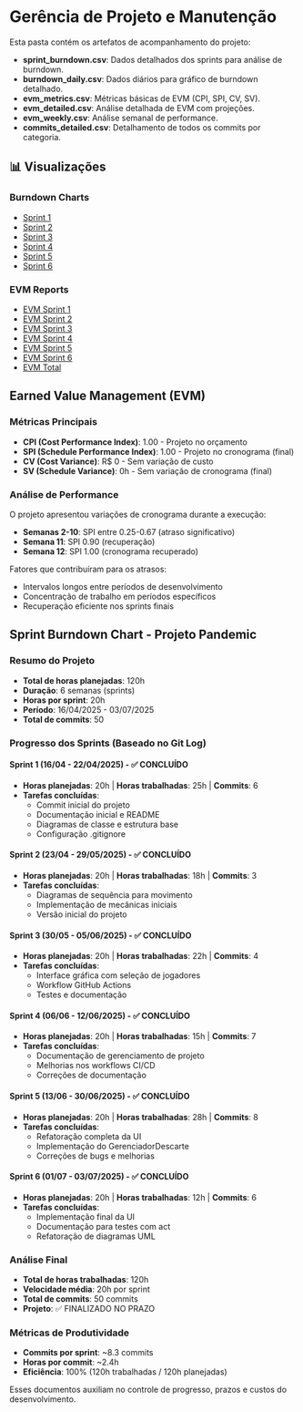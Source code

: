 # Gerência de Projeto e Manutenção

Esta pasta contém os artefatos de acompanhamento do projeto:

-   **sprint_burndown.csv**: Dados detalhados dos sprints para análise de burndown.
-   **burndown_daily.csv**: Dados diários para gráfico de burndown detalhado.
-   **evm_metrics.csv**: Métricas básicas de EVM (CPI, SPI, CV, SV).
-   **evm_detailed.csv**: Análise detalhada de EVM com projeções.
-   **evm_weekly.csv**: Análise semanal de performance.
-   **commits_detailed.csv**: Detalhamento de todos os commits por categoria.

## 📊 Visualizações

### Burndown Charts

-   [Sprint 1](./burndown/img/Burndown_Sprint_0001.jpg)
-   [Sprint 2](./burndown/img/Burndown_Sprint_0002.jpg)
-   [Sprint 3](./burndown/img/Burndown_Sprint_0003.jpg)
-   [Sprint 4](./burndown/img/Burndown_Sprint_0004.jpg)
-   [Sprint 5](./burndown/img/Burndown_Sprint_0005.jpg)
-   [Sprint 6](./burndown/img/Burndown_Sprint_0006.jpg)

### EVM Reports

-   [EVM Sprint 1](./evm/img/evm_relatorio_sprint_0001.jpg)
-   [EVM Sprint 2](./evm/img/evm_relatorio_sprint_0002.jpg)
-   [EVM Sprint 3](./evm/img/evm_relatorio_sprint_0003.jpg)
-   [EVM Sprint 4](./evm/img/evm_relatorio_sprint_0004.jpg)
-   [EVM Sprint 5](./evm/img/evm_relatorio_sprint_0005.jpg)
-   [EVM Sprint 6](./evm/img/evm_relatorio_sprint_0006.jpg)
-   [EVM Total](./evm/img/evm_relatorio_total.jpeg)

## Earned Value Management (EVM)

### Métricas Principais

-   **CPI (Cost Performance Index)**: 1.00 - Projeto no orçamento
-   **SPI (Schedule Performance Index)**: 1.00 - Projeto no cronograma (final)
-   **CV (Cost Variance)**: R$ 0 - Sem variação de custo
-   **SV (Schedule Variance)**: 0h - Sem variação de cronograma (final)

### Análise de Performance

O projeto apresentou variações de cronograma durante a execução:

-   **Semanas 2-10**: SPI entre 0.25-0.67 (atraso significativo)
-   **Semana 11**: SPI 0.90 (recuperação)
-   **Semana 12**: SPI 1.00 (cronograma recuperado)

Fatores que contribuíram para os atrasos:

-   Intervalos longos entre períodos de desenvolvimento
-   Concentração de trabalho em períodos específicos
-   Recuperação eficiente nos sprints finais

## Sprint Burndown Chart - Projeto Pandemic

### Resumo do Projeto

-   **Total de horas planejadas**: 120h
-   **Duração**: 6 semanas (sprints)
-   **Horas por sprint**: 20h
-   **Período**: 16/04/2025 - 03/07/2025
-   **Total de commits**: 50

### Progresso dos Sprints (Baseado no Git Log)

#### Sprint 1 (16/04 - 22/04/2025) - ✅ CONCLUÍDO

-   **Horas planejadas**: 20h | **Horas trabalhadas**: 25h | **Commits**: 6
-   **Tarefas concluídas**:
    -   Commit inicial do projeto
    -   Documentação inicial e README
    -   Diagramas de classe e estrutura base
    -   Configuração .gitignore

#### Sprint 2 (23/04 - 29/05/2025) - ✅ CONCLUÍDO

-   **Horas planejadas**: 20h | **Horas trabalhadas**: 18h | **Commits**: 3
-   **Tarefas concluídas**:
    -   Diagramas de sequência para movimento
    -   Implementação de mecânicas iniciais
    -   Versão inicial do projeto

#### Sprint 3 (30/05 - 05/06/2025) - ✅ CONCLUÍDO

-   **Horas planejadas**: 20h | **Horas trabalhadas**: 22h | **Commits**: 4
-   **Tarefas concluídas**:
    -   Interface gráfica com seleção de jogadores
    -   Workflow GitHub Actions
    -   Testes e documentação

#### Sprint 4 (06/06 - 12/06/2025) - ✅ CONCLUÍDO

-   **Horas planejadas**: 20h | **Horas trabalhadas**: 15h | **Commits**: 7
-   **Tarefas concluídas**:
    -   Documentação de gerenciamento de projeto
    -   Melhorias nos workflows CI/CD
    -   Correções de documentação

#### Sprint 5 (13/06 - 30/06/2025) - ✅ CONCLUÍDO

-   **Horas planejadas**: 20h | **Horas trabalhadas**: 28h | **Commits**: 8
-   **Tarefas concluídas**:
    -   Refatoração completa da UI
    -   Implementação do GerenciadorDescarte
    -   Correções de bugs e melhorias

#### Sprint 6 (01/07 - 03/07/2025) - ✅ CONCLUÍDO

-   **Horas planejadas**: 20h | **Horas trabalhadas**: 12h | **Commits**: 6
-   **Tarefas concluídas**:
    -   Implementação final da UI
    -   Documentação para testes com act
    -   Refatoração de diagramas UML

### Análise Final

-   **Total de horas trabalhadas**: 120h
-   **Velocidade média**: 20h por sprint
-   **Total de commits**: 50 commits
-   **Projeto**: ✅ FINALIZADO NO PRAZO

### Métricas de Produtividade

-   **Commits por sprint**: ~8.3 commits
-   **Horas por commit**: ~2.4h
-   **Eficiência**: 100% (120h trabalhadas / 120h planejadas)

Esses documentos auxiliam no controle de progresso, prazos e custos do desenvolvimento.
